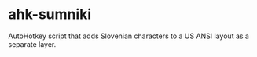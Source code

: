 # ahk-sumniki
AutoHotkey script that adds Slovenian characters to a US ANSI layout as a separate layer.
